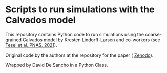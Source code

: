 # Scripts to run simulations with the Calvados model

This repository contains Python code to run simulations using
the coarse-grained Calvados model by Kresten Lindorff-Larsen 
and co-workers (see [Tesei et al, PNAS, 
2021](https://doi.org/10.1073/pnas.2111696118)). 

Original
code by the authors at the repository for the paper (
[Zenodo](https://doi.org/10.5281/zenodo.5005953)).

Wrapped by David De Sancho in a Python Class.

